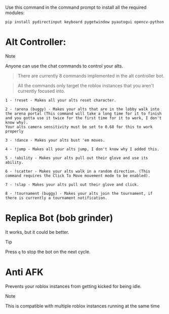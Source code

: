 Use this command in the command prompt to install all the required modules:

```pip install pydirectinput keyboard pygetwindow pyautogui opencv-python```

# Alt Controller:
> [!NOTE]
> Anyone can use the chat commands to control your alts.

> There are currently 8 commands implemented in the alt controller bot.

> All the commands only target the roblox instances that you aren't currently focused into.
```
1 - !reset - Makes all your alts reset character.

2 - !arena (buggy) - Makes your alts that are in the lobby walk into the arena portal (This command will take a long time for it to finish and you gotta use it twice for the first time for it to work, I don't know why).
Your alts camera sensitivity must be set to 0.68 for this to work properly

3 - !dance - Makes your alts bust 'em moves.

4 - !jump - Makes all your alts jump, I don't know why I added this.

5 - !ability - Makes your alts pull out their glove and use its ability.

6 - !scatter - Makes your alts walk in a random direction. (This command requires the Click To Move movement mode to be enabled).

7 - !slap - Makes your alts pull out their glove and click.

8 - !tournament (buggy) - Makes your alts join the tournament, if there is currently a tournament notification.
```


# Replica Bot (bob grinder)
It works, but it could be better.

> [!TIP]
> Press ```q``` to stop the bot on the next cycle.

# Anti AFK
Prevents your roblox instances from getting kicked for being idle.
> [!NOTE]
> This is compatible with multiple roblox instances running at the same time
